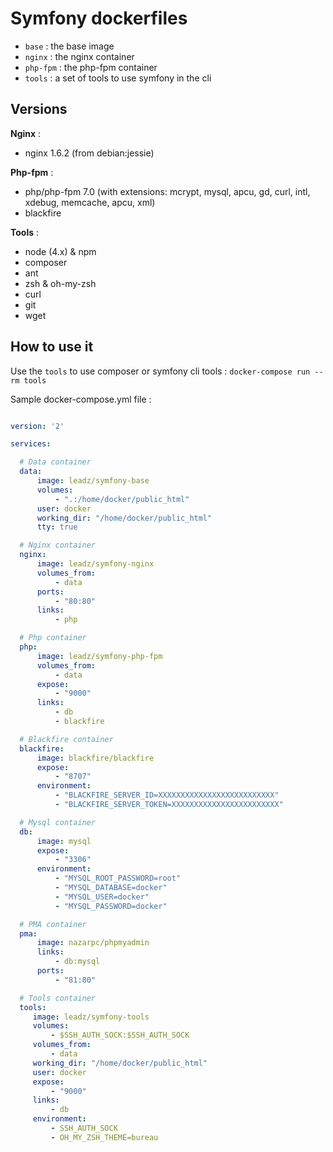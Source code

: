 # Symfony dockerfiles

- `base` : the base image
- `nginx` : the nginx container
- `php-fpm` : the php-fpm container
- `tools` : a set of tools to use symfony in the cli

## Versions

**Nginx** : 

- nginx 1.6.2 (from debian:jessie)

**Php-fpm** : 

- php/php-fpm 7.0 (with extensions: mcrypt, mysql, apcu, gd, curl, intl, xdebug, memcache, apcu, xml)
- blackfire

**Tools** : 

- node (4.x) & npm
- composer
- ant
- zsh & oh-my-zsh
- curl
- git
- wget

## How to use it

Use the `tools` to use composer or symfony cli tools : `docker-compose run --rm tools`

Sample docker-compose.yml file : 

```yml

version: '2'

services:

  # Data container
  data:
      image: leadz/symfony-base
      volumes:
          - ".:/home/docker/public_html"
      user: docker
      working_dir: "/home/docker/public_html"
      tty: true

  # Nginx container
  nginx:
      image: leadz/symfony-nginx
      volumes_from:
          - data
      ports:
          - "80:80"
      links:
          - php

  # Php container
  php:
      image: leadz/symfony-php-fpm
      volumes_from:
          - data
      expose:
          - "9000"
      links:
          - db
          - blackfire

  # Blackfire container
  blackfire:
      image: blackfire/blackfire
      expose:
          - "8707"
      environment:
          - "BLACKFIRE_SERVER_ID=XXXXXXXXXXXXXXXXXXXXXXXXXX"
          - "BLACKFIRE_SERVER_TOKEN=XXXXXXXXXXXXXXXXXXXXXXXX"

  # Mysql container
  db:
      image: mysql
      expose:
          - "3306"
      environment:
          - "MYSQL_ROOT_PASSWORD=root"
          - "MYSQL_DATABASE=docker"
          - "MYSQL_USER=docker"
          - "MYSQL_PASSWORD=docker"

  # PMA container
  pma:
      image: nazarpc/phpmyadmin
      links:
          - db:mysql
      ports:
          - "81:80"

  # Tools container
  tools:
     image: leadz/symfony-tools
     volumes:
         - $SSH_AUTH_SOCK:$SSH_AUTH_SOCK
     volumes_from:
         - data
     working_dir: "/home/docker/public_html"
     user: docker
     expose:
         - "9000"
     links:
         - db
     environment:
         - SSH_AUTH_SOCK
         - OH_MY_ZSH_THEME=bureau

```